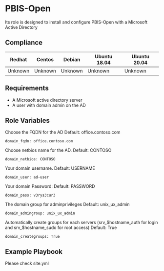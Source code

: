 PBIS-Open
=========

Its role is designed to install and configure PBIS-Open with a Microsoft Active Directory

Compliance
----------
|Redhat|Centos|Debian|Ubuntu 18.04|Ubuntu 20.04|
|-|-|-|-|-|
|Unknown|Unknown|Unknown|Unknown|Unknown|

Requirements
------------

* A Microsoft active directory server
* A user with domain admin on the AD

Role Variables
--------------

Choose  the FQDN for the AD Default: office.contoso.com
  
    domain_fqdn: office.contoso.com

Choose netbios name for the AD. Default: CONTOSO
  
    domain_netbios: CONTOSO

Your domain username. Default: USERNAME
  
    domain_user: ad-user

Your domain Password: Default: PASSWORD
  
    domain_pass: v3rys3cur3

The domain group for adminprivileges Default: unix_ux_admin
  
    domain_admingroup: unix_ux_admin

Automatically create groups for each servers (srv_$hostname_auth for login and srv_$hostname_sudo for root access) Default: True
  
    domain_creategroups: True

  
Example Playbook
----------------

Please check site.yml
